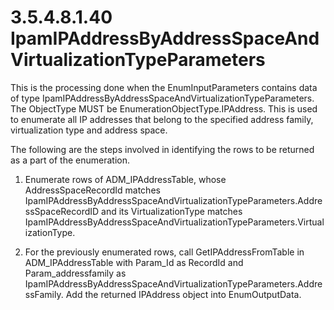 <html dir="LTR" xmlns:mshelp="http://msdn.microsoft.com/mshelp" xmlns:ddue="http://ddue.schemas.microsoft.com/authoring/2003/5" xmlns:xlink="http://www.w3.org/1999/xlink" xmlns:tool="http://www.microsoft.com/tooltip">
 <body>
 <div id="header">
 <h1 class="heading">3.5.4.8.1.40 IpamIPAddressByAddressSpaceAndVirtualizationTypeParameters</h1>
 </div>
 <div id="mainSection">
 <div id="mainBody">
 <div id="allHistory" class="saveHistory"></div>
 <div id="sectionSection0" class="section" name="collapseableSection">
 

<p>This is the processing done when the EnumInputParameters
contains data of type
IpamIPAddressByAddressSpaceAndVirtualizationTypeParameters. The ObjectType MUST
be EnumerationObjectType.IPAddress. This is used to enumerate all IP addresses
that belong to the specified address family, virtualization type and address
space. </p>

<p>The following are the steps involved in identifying the rows
to be returned as a part of the enumeration.</p>

<ol><li><p><span> </span>Enumerate rows
of ADM_IPAddressTable, whose AddressSpaceRecordId matches IpamIPAddressByAddressSpaceAndVirtualizationTypeParameters.AddressSpaceRecordID
and its VirtualizationType matches
IpamIPAddressByAddressSpaceAndVirtualizationTypeParameters.VirtualizationType.</p>

</li><li><p><span> </span>For the
previously enumerated rows, call GetIPAddressFromTable in ADM_IPAddressTable
with Param_Id as RecordId and Param_addressfamily as
IpamIPAddressByAddressSpaceAndVirtualizationTypeParameters.AddressFamily. Add
the returned IPAddress object into EnumOutputData.</p>

</li></ol>
 </div>
 </div>
 </div>
 </body>
</html>